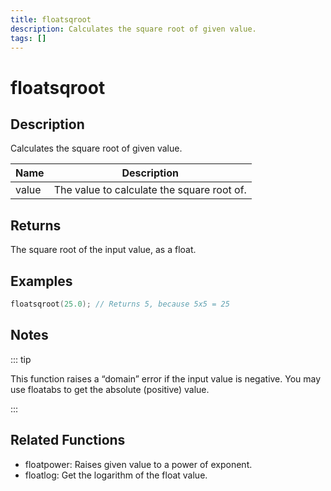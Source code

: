 ```yaml
---
title: floatsqroot
description: Calculates the square root of given value.
tags: []
---
```


# floatsqroot

<TagLinks />

## Description

Calculates the square root of given value.

| Name  | Description                                |
| ----- | ------------------------------------------ |
| value | The value to calculate the square root of. |

## Returns

The square root of the input value, as a float.

## Examples

```c
floatsqroot(25.0); // Returns 5, because 5x5 = 25
```

## Notes

::: tip

This function raises a “domain” error if the input value is negative. You may use floatabs to get the absolute (positive) value.

:::

## Related Functions

- floatpower: Raises given value to a power of exponent.
- floatlog: Get the logarithm of the float value.
